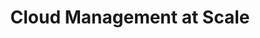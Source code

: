 ---
title: "Cloud Management at Scale"
description: "Mit unserer praktischen Erfahrung in der Umgestaltung von Unternehmen mit dem Ziel in der Cloud erfolgreich zu sein, können wir Ihnen helfen, auch eine operative Exzellenz in AWS zu erreichen."
draft: false

banner_section:
    enable: true
    title: "Optimieren Sie Ihr Unternehmen für den Erfolg in der Cloud."
    content: "Die Ausarbeitung einer Cloud Strategie ist der erste und einfachste Schritt.
              Die Umsetzung dieser Vision in die Realität und die Befähigung der Organisation ist der komplexe Teil.<br>
              Mit unserer praktischen Erfahrung bei der Umstrukturierung einer Organisation können wir Sie auf diesem Weg tatkräftig unterstützen."
    image: "images/illustrations/cloud_management.png"
    button:
        enable: true
        label: "Kontakt aufnehmen"
        link: "contact"

# detail_section:
#     enable: true
#     title: What do we offer?
#     content: INSERT CONTENT AS MARKDOWN AT END OF PAGE

tile_section:
    enable: true
    title: "Unser Spezialgebiet"
    list:
      - title: "Cloud Strategie"
        enable: true
        content: "Wir helfen Ihnen die Vorteile der Public Cloud sicher zu nutzen und gleichzeitig die unternehmerischen Ziele im Auge zu behalten.<br><br>
        Wir zeigen Ihnen die Stolpersteine im Voraus und helfen so Show-Stopper zu verhindern. So beschleunigen wir Ihre Cloud Journey."

      - title: "Rechtliches, Datenschutz and Beschaffung"
        enable: true
        content: "Am Beginn jeder Cloud Journey gibt es diverse Datenschutz und rechtliche Themen, die behandelt werden müssen.<br><br>
        Wir können Ihre rechtlichen Lücken schliessen und Ihr Beschaffungsteam beim Cloud Paradigmenwechsel unterstützen."

      - title: "Cloud Operation Model"
        enable: true
        content: "Voll automatisiertes Infrastruktur Provisioning benötigt neben technischen Skills und Tools auch ein neues Mindset.<br><br>
        Wir helfen Ihnen eine funktionsübergreifende, agile Mentalität in die Organisation zu tragen."

      - title: "Cloud Financial Management"
        enable: true
        content: "Der Erfolg der Cloud basiert auch auf dem transparenten und nutzungsbasierten Verrechnungsmodell.<br><br>
        Wir kennen die notwendigen Anpassungen, um die Betriebskosten effizient zu senken. Wir helfen Ihnen [FinOps](/faq/#finops 'Was ist FinOps?') Prozesse einzuführen und zu leben."

      - title: "Account Lifecycle"
        enable: true
        content: "Die manuelle Verwaltung einer Multi-Account Cloud Umgebung ist extrem zeitaufwändig und fehleranfällig.<br><br>
        Wir bieten eine anpassungsfähige und automatisierte Account Lifecycle Lösung, die diese Arbeit extrem vereinfacht und dadurch die Time-To-Market entscheidend verbessert."

      - title: "Continuous Integration"
        enable: true
        content: "Infrastructure as Code und die Durchführung von automatisierten Tests sind aus unserer Sicht unerlässlich, um erfolgreich zu skalieren.<br><br>
        Mit unserer Erfahrung in den Bereichen DevOps und [GitOps](/faq/#gitops 'Was ist GitOps?') können wir Ihnen bei der Umsetzung der richtigen Lösung helfen."

excerpt_section:
    enable: true
    title: "Lasst uns tiefer eintauchen..."
    list:
      - title_aws: "AWS Multi-Account Strategie"
        enable: true
        image: "images/illustrations/cloud_multi_account.png"
        content: "Alle Workloads in einem einzigen AWS Account zu verwalten endet stets im Chaos, sobald skaliert werden soll.<br>
        Wenn die Zahl der Workloads steigt, werden diverse Probleme im Zusammenhang mit Workload Isolation, Security, Verrechnung und Provider Limits sichtbar.
        Wir zeigen Best Practices auf und helfen Ihnen die richtige Multi-Account Strategie für Ihre Unternehmung zu finden."
        link:
          # enable: false
          # label: "read more about xxx"
          # link: "/services/management/xxx"

      # - title_aws: "AWS Account Management"
      - title_aws: "AWS Account Lifecycle"
        enable: true
        image: "images/illustrations/cloud_account_lifecycle.png"
        content: "Bei der Implementierung der Multi-Account Strategie gibt es mehrere Herausforderungen zu bewältigen.<br>
        Wie konfiguriere ich meinen Haupt-Account? Wie strukturiere ich die Accounts in AWS Organizations? Welche Rechte vergebe ich wie? Wie verwalte ich meine Code-Repositories und [CI/CD Pipelines](/faq/#cicd 'Was ist CI/CD?')?
        Wir bieten eine anpassbare Lösung, um Ihre Accounts, inklusive aller Umsysteme einfach und effizient mit [Infrastructure as Code](/faq/#iac 'Was ist Infrastructure as Code?') zu verwalten."
        link:
          # enable: false
          # label: "read more about nuvibit account manager"
          # link: "/services/management/xxx"
---